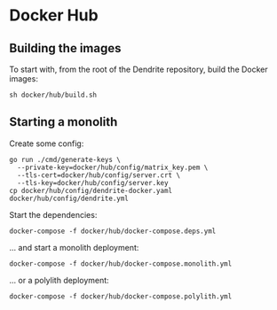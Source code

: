 # Docker Hub 

## Building the images

To start with, from the root of the Dendrite repository, build the Docker images:

```
sh docker/hub/build.sh
```

## Starting a monolith

Create some config:

```
go run ./cmd/generate-keys \
  --private-key=docker/hub/config/matrix_key.pem \
  --tls-cert=docker/hub/config/server.crt \
  --tls-key=docker/hub/config/server.key
cp docker/hub/config/dendrite-docker.yaml docker/hub/config/dendrite.yml
```

Start the dependencies:

```
docker-compose -f docker/hub/docker-compose.deps.yml
```

... and start a monolith deployment:

```
docker-compose -f docker/hub/docker-compose.monolith.yml
```

... or a polylith deployment:

```
docker-compose -f docker/hub/docker-compose.polylith.yml
```